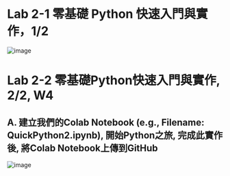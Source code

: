 # Lab 2-1 零基礎 Python 快速入門與實作，1/2

![image](https://user-images.githubusercontent.com/100061545/156912029-e1d58a4d-5988-4bfc-b1b5-c1f2861fc7f0.png)

# Lab 2-2 零基礎Python快速入門與實作, 2/2, W4

## A. 建立我們的Colab Notebook (e.g., Filename: QuickPython2.ipynb), 開始Python之旅, 完成此實作後, 將Colab Notebook上傳到GitHub

![image](https://user-images.githubusercontent.com/100061545/158046936-7014f4b5-882c-409f-ae79-c3ed8d3b6d9a.png)
